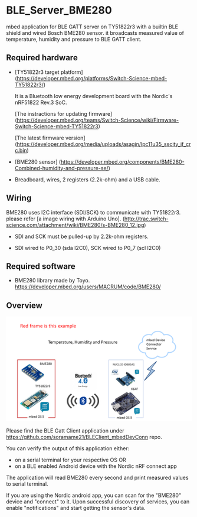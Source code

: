 # BLE_Server_BME280
mbed application for BLE GATT server on TY51822r3 with a builtin BLE shield and wired Bosch BME280 sensor. it broadcasts measured value of temperature, humidity and pressure to BLE GATT client.

## Required hardware
* [TY51822r3 target platform] (https://developer.mbed.org/platforms/Switch-Science-mbed-TY51822r3/)
    
    It is a Bluetooth low energy development board with the Nordic's nRF51822 Rev.3 SoC.
    
    [The instractions for updating firmware] (https://developer.mbed.org/teams/Switch-Science/wiki/Firmware-Switch-Science-mbed-TY51822r3)

    [The latest firmware version] (https://developer.mbed.org/media/uploads/asagin/lpc11u35_sscity_if_crc.bin)

* [BME280 sensor] (https://developer.mbed.org/components/BME280-Combined-humidity-and-pressure-se/)
    
* Breadboard, wires, 2 registers (2.2k-ohm) and a USB cable.

## Wiring
BME280 uses I2C interface (SDI/SCK) to communicate with TY51822r3. please refer [a image wiring with Arduino Uno]. (http://trac.switch-science.com/attachment/wiki/BME280/s-BME280_12.jpg)
* SDI and SCK must be pulled-up by 2.2k-ohm registers.

* SDI wired to P0_30 (sda I2C0), SCK wired to P0_7 (scl I2C0)

## Required software
* BME280 library made by Toyo.  https://developer.mbed.org/users/MACRUM/code/BME280/

## Overview
![Overview of Demo](myImageBME280.tif)



Please find the BLE Gatt Client application under https://github.com/soramame21/BLEClient_mbedDevConn repo.

You can verify the output of this application either:
  - on a serial terminal for your respective OS 
    OR
  - on a BLE enabled Android device with the Nordic nRF connect app


The application will read BME280 every second and print measured values to serial terminal.

If you are using the Nordic android app, you can scan for the "BME280" device and "connect" to it. Upon successful discovery of services, you can enable "notifications" and start getting the sensor's data.

